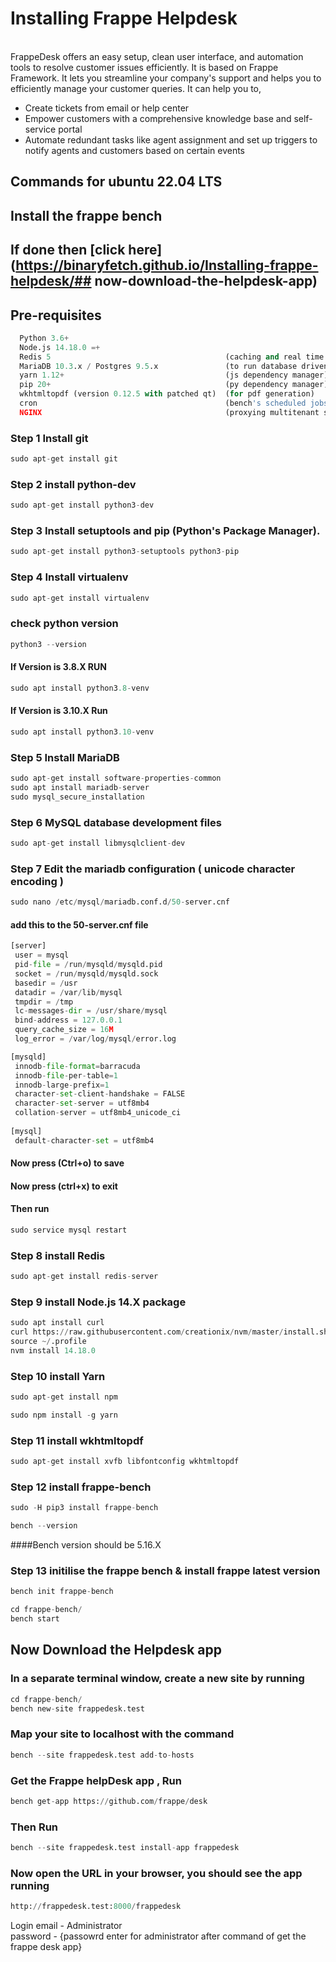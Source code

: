 # Installing Frappe Helpdesk
<br>
FrappeDesk offers an easy setup, clean user interface, and automation tools to resolve customer issues efficiently. It is based on Frappe Framework. It lets you streamline your company's support and helps you to efficiently manage your customer queries. It can help you to,

- Create tickets from email or help center
- Empower customers with a comprehensive knowledge base and self-service portal
- Automate redundant tasks like agent assignment and set up triggers to notify agents and customers based on certain events

## Commands for ubuntu 22.04 LTS 

## Install the frappe bench 
## If done then [click here](https://binaryfetch.github.io/Installing-frappe-helpdesk/## now-download-the-helpdesk-app)

## Pre-requisites
``` python 
  Python 3.6+
  Node.js 14.18.0 =+
  Redis 5                                       (caching and real time updates)
  MariaDB 10.3.x / Postgres 9.5.x               (to run database driven apps)
  yarn 1.12+                                    (js dependency manager)
  pip 20+                                       (py dependency manager)
  wkhtmltopdf (version 0.12.5 with patched qt)  (for pdf generation)
  cron                                          (bench's scheduled jobs: automated certificate renewal, scheduled backups)
  NGINX                                         (proxying multitenant sites in production)
```

### Step 1 Install git
``` java 
sudo apt-get install git 
```
### Step 2 install python-dev
``` python
sudo apt-get install python3-dev
```
### Step 3 Install setuptools and pip (Python's Package Manager).
``` java
sudo apt-get install python3-setuptools python3-pip
```
### Step 4 Install virtualenv
``` java
sudo apt-get install virtualenv
```
### check python version
``` python 
python3 --version
```
#### If Version is 3.8.X RUN
``` python
sudo apt install python3.8-venv
```
#### If Version is 3.10.X Run
``` python 
sudo apt install python3.10-venv
```
### Step 5 Install MariaDB
``` python 
sudo apt-get install software-properties-common
sudo apt install mariadb-server
sudo mysql_secure_installation
```
### Step 6 MySQL database development files
``` python 
sudo apt-get install libmysqlclient-dev
```

### Step 7 Edit the mariadb configuration ( unicode character encoding )
``` python 
sudo nano /etc/mysql/mariadb.conf.d/50-server.cnf
```
#### add this to the 50-server.cnf file
``` python 
[server]
 user = mysql
 pid-file = /run/mysqld/mysqld.pid
 socket = /run/mysqld/mysqld.sock
 basedir = /usr
 datadir = /var/lib/mysql
 tmpdir = /tmp
 lc-messages-dir = /usr/share/mysql
 bind-address = 127.0.0.1
 query_cache_size = 16M
 log_error = /var/log/mysql/error.log

[mysqld]
 innodb-file-format=barracuda
 innodb-file-per-table=1
 innodb-large-prefix=1
 character-set-client-handshake = FALSE
 character-set-server = utf8mb4
 collation-server = utf8mb4_unicode_ci      
 
[mysql]
 default-character-set = utf8mb4
```
#### Now press (Ctrl+o) to save 
#### Now press (ctrl+x) to exit

#### Then run
``` python 
sudo service mysql restart
```
### Step 8 install Redis
``` python 
sudo apt-get install redis-server
```
### Step 9 install Node.js 14.X package
``` python 
sudo apt install curl 
curl https://raw.githubusercontent.com/creationix/nvm/master/install.sh | bash
source ~/.profile
nvm install 14.18.0  
```
### Step 10 install Yarn
``` python 
sudo apt-get install npm

sudo npm install -g yarn
```

### Step 11 install wkhtmltopdf
``` python 
sudo apt-get install xvfb libfontconfig wkhtmltopdf
```

### Step 12 install frappe-bench
``` python 
sudo -H pip3 install frappe-bench

bench --version
```
####Bench version should be 5.16.X

### Step 13 initilise the frappe bench & install frappe latest version
``` python 
bench init frappe-bench 

cd frappe-bench/
bench start
```
## Now Download the Helpdesk app

### In a separate terminal window, create a new site by running
``` python 
cd frappe-bench/
bench new-site frappedesk.test
```
### Map your site to localhost with the command
``` python 
bench --site frappedesk.test add-to-hosts
```
### Get the Frappe helpDesk app , Run
``` python 
bench get-app https://github.com/frappe/desk
```
### Then Run 
``` python 
bench --site frappedesk.test install-app frappedesk
```

### Now open the URL in your browser, you should see the app running
``` python 
http://frappedesk.test:8000/frappedesk
```

Login 
email - Administrator <br>
password - {passowrd enter for administrator after command of get the frappe desk app}
